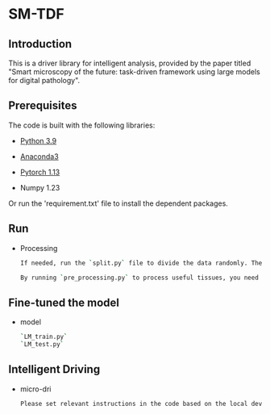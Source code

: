 # SM-TDF

## Introduction

This is a driver library for intelligent analysis, provided by the paper titled "Smart microscopy of the future: task-driven framework using large models for digital pathology".


## Prerequisites

The code is built with the following libraries:

- [Python 3.9](https://www.python.org/)

- [Anaconda3](https://www.anaconda.com/)

- [Pytorch 1.13](https://pytorch.org/)

- Numpy 1.23

Or run the 'requirement.txt' file to install the dependent packages.


## Run

- Processing
  ```bash
  If needed, run the `split.py` file to divide the data randomly. The proportions can be adjusted as required.
  
  By running `pre_processing.py` to process useful tissues, you need to configure files before proceeding.
  ```
  
## Fine-tuned the model

- model
  ```bash
  `LM_train.py`
  `LM_test.py`
  ```

## Intelligent Driving
- micro-dri
  ```bash
  Please set relevant instructions in the code based on the local device. Run `main.py` to perform the main analysis.
  ```
